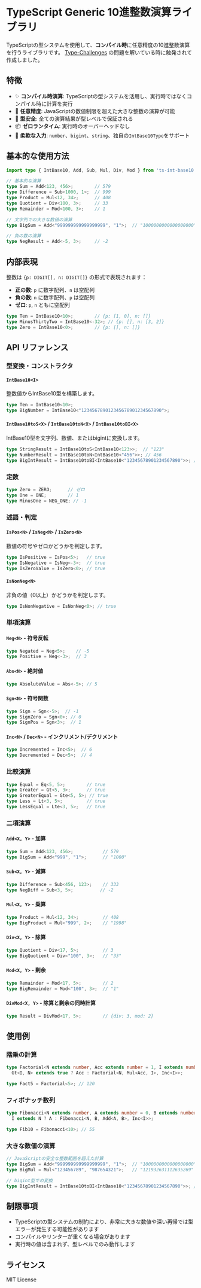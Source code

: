 # TypeScript Generic 10進整数演算ライブラリ

TypeScriptの型システムを使用して、**コンパイル時**に任意精度の10進整数演算を行うライブラリです。
[Type-Challenges](https://github.com/type-challenges/type-challenges) の問題を解いている時に触発されて作成しました。

## 特徴

- ✨ **コンパイル時演算**: TypeScriptの型システムを活用し、実行時ではなくコンパイル時に計算を実行
- 🔢 **任意精度**: JavaScriptの数値制限を超えた大きな整数の演算が可能
- 🎯 **型安全**: 全ての演算結果が型レベルで保証される
- 📦 **ゼロランタイム**: 実行時のオーバーヘッドなし
- 🔄 **柔軟な入力**: `number`、`bigint`、`string`、独自の`IntBase10Type`をサポート

## 基本的な使用方法

```typescript
import type { IntBase10, Add, Sub, Mul, Div, Mod } from 'ts-int-base10';

// 基本的な演算
type Sum = Add<123, 456>;        // 579
type Difference = Sub<1000, 1>;  // 999
type Product = Mul<12, 34>;      // 408
type Quotient = Div<100, 3>;     // 33
type Remainder = Mod<100, 3>;    // 1

// 文字列での大きな数値の演算
type BigSum = Add<"999999999999999999", "1">;  // "1000000000000000000"

// 負の数の演算
type NegResult = Add<-5, 3>;     // -2
```

## 内部表現

整数は `{p: DIGIT[], n: DIGIT[]}` の形式で表現されます：

- **正の数**: `p` に数字配列、`n` は空配列
- **負の数**: `n` に数字配列、`p` は空配列  
- **ゼロ**: `p`, `n` ともに空配列

```typescript
type Ten = IntBase10<10>;        // {p: [1, 0], n: []}
type MinusThirtyTwo = IntBase10<-32>; // {p: [], n: [3, 2]}
type Zero = IntBase10<0>;        // {p: [], n: []}
```

## API リファレンス

### 型変換・コンストラクタ

#### `IntBase10<I>`
整数値からIntBase10型を構築します。

```typescript
type Ten = IntBase10<10>;
type BigNumber = IntBase10<"123456789012345678901234567890">;
```

#### `IntBase10toS<X>` / `IntBase10toN<X>` / `IntBase10toBI<X>`
IntBase10型を文字列、数値、またはbigintに変換します。

```typescript
type StringResult = IntBase10toS<IntBase10<123>>;  // "123"
type NumberResult = IntBase10toN<IntBase10<"456">>; // 456
type BigIntResult = IntBase10toBI<IntBase10<"12345678901234567890">>; // 12345678901234567890n
```

### 定数

```typescript
type Zero = ZERO;      // ゼロ
type One = ONE;        // 1
type MinusOne = NEG_ONE; // -1
```

### 述語・判定

#### `IsPos<N>` / `IsNeg<N>` / `IsZero<N>`
数値の符号やゼロかどうかを判定します。

```typescript
type IsPositive = IsPos<5>;   // true
type IsNegative = IsNeg<-3>;  // true
type IsZeroValue = IsZero<0>; // true
```

#### `IsNonNeg<N>`
非負の値（0以上）かどうかを判定します。

```typescript
type IsNonNegative = IsNonNeg<0>; // true
```

### 単項演算

#### `Neg<N>` - 符号反転
```typescript
type Negated = Neg<5>;    // -5
type Positive = Neg<-3>;  // 3
```

#### `Abs<N>` - 絶対値
```typescript
type AbsoluteValue = Abs<-5>; // 5
```

#### `Sgn<N>` - 符号関数
```typescript
type Sign = Sgn<-5>;  // -1
type SignZero = Sgn<0>; // 0
type SignPos = Sgn<3>;  // 1
```

#### `Inc<N>` / `Dec<N>` - インクリメント/デクリメント
```typescript
type Incremented = Inc<5>;  // 6
type Decremented = Dec<5>;  // 4
```

### 比較演算

```typescript
type Equal = Eq<5, 5>;        // true
type Greater = Gt<5, 3>;      // true
type GreaterEqual = Gte<5, 5>; // true
type Less = Lt<3, 5>;         // true
type LessEqual = Lte<3, 5>;   // true
```

### 二項演算

#### `Add<X, Y>` - 加算
```typescript
type Sum = Add<123, 456>;           // 579
type BigSum = Add<"999", "1">;      // "1000"
```

#### `Sub<X, Y>` - 減算
```typescript
type Difference = Sub<456, 123>;    // 333
type NegDiff = Sub<3, 5>;          // -2
```

#### `Mul<X, Y>` - 乗算
```typescript
type Product = Mul<12, 34>;         // 408
type BigProduct = Mul<"999", 2>;    // "1998"
```

#### `Div<X, Y>` - 除算
```typescript
type Quotient = Div<17, 5>;         // 3
type BigQuotient = Div<"100", 3>;   // "33"
```

#### `Mod<X, Y>` - 剰余
```typescript
type Remainder = Mod<17, 5>;        // 2
type BigRemainder = Mod<"100", 3>;  // "1"
```

#### `DivMod<X, Y>` - 除算と剰余の同時計算
```typescript
type Result = DivMod<17, 5>;        // {div: 3, mod: 2}
```

## 使用例

### 階乗の計算
```typescript
type Factorial<N extends number, Acc extends number = 1, I extends number = 1> =
  Gt<I, N> extends true ? Acc : Factorial<N, Mul<Acc, I>, Inc<I>>;

type Fact5 = Factorial<5>; // 120
```

### フィボナッチ数列
```typescript
type Fibonacci<N extends number, A extends number = 0, B extends number = 1, I extends number = 0> =
  I extends N ? A : Fibonacci<N, B, Add<A, B>, Inc<I>>;

type Fib10 = Fibonacci<10>; // 55
```

### 大きな数値の演算
```typescript
// JavaScriptの安全な整数範囲を超えた計算
type BigSum = Add<"999999999999999999", "1">;  // "1000000000000000000"
type BigMul = Mul<"123456789", "987654321">;   // "121932631112635269"

// bigint型での変換
type BigIntResult = IntBase10toBI<IntBase10<"12345678901234567890">>; // 12345678901234567890n
```

## 制限事項

- TypeScriptの型システムの制約により、非常に大きな数値や深い再帰では型エラーが発生する可能性があります
- コンパイルやリンターが重くなる場合があります
- 実行時の値は含まれず、型レベルでのみ動作します

## ライセンス

MIT License
